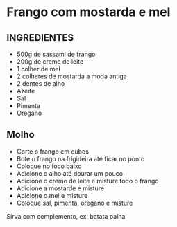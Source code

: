 # Frango com mostarda e mel

## INGREDIENTES
- 500g de sassami de frango
- 200g de creme de leite
- 1 colher de mel
- 2 colheres de mostarda a moda antiga
- 2 dentes de alho
- Azeite
- Sal
- Pimenta
- Oregano

## Molho
- Corte o frango em cubos
- Bote o frango na frigideira até ficar no ponto
- Coloque no foco baixo
- Adicione o alho até dourar um pouco
- Adicione o creme de leite e misture todo o frango
- Adicione a mostarde e misture
- Adicione o mel e misture
- Coloque sal, pimenta, oregano e misture

Sirva com complemento, ex: batata palha
